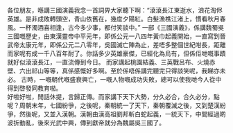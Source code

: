 各位朋友，喺講三國演義我念一首詞畀大家聽下啊：“滾滾長江東逝水，浪花淘侭英雄。是非成敗轉頭空，青山依舊在，幾度夕陽紅。白髮漁樵江渚上，慣看秋月春風。一杯濁酒喜相逢，古今多少事，都付笑談中。”
一部《三國演義》，係講魏蜀吳三國嘅歷史，由東漢靈帝中平元年，即係公元一八四年黃巾起義開始，一直寫到晉武帝太康元年，即係公元二八零年，吳國滅亡陣為止，差唔多整個世紀咁長，距離而家呢有成一千八百年耐了。你話多少英雄豪傑，已經化為烏有，但係佢哋嘅事蹟就好似滾滾長江，一直流傳到今日。
而家講起桃園結義、三英戰呂布、火燒赤壁、六出祁山等等，真係感慨好多啊。至於係唔係講完聽完只得談笑呢，我睇亦未必。
古時，一嘅朝代嘅盛衰興亡，一嘅人物嘅成功失敗，總可以使我哋今人從中得到啓發同教育𠸏。</br>
好啦好啦，閒話休提，言歸正傳。而家講下天下大勢，分久必合，合久必分，點呢？周朝末年，七國紛爭，之後呢，秦朝統一了天下，秦朝覆滅之後，又到楚漢紛爭，然後呢，又並入漢朝。漢朝由漢高祖劉邦斬白蛇起義，一統天下，中間經過啲波折動亂，後來光武中興，傳到獻帝就分為魏屬吳三國了。
